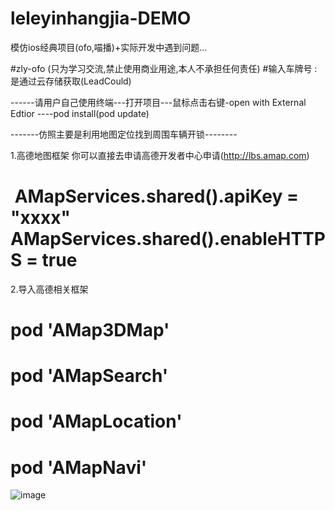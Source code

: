 # leleyinhangjia-DEMO
模仿ios经典项目(ofo,喵播)+实际开发中遇到问题...

#zly-ofo (只为学习交流,禁止使用商业用途,本人不承担任何责任)
#输入车牌号 :是通过云存储获取(LeadCould) 

------请用户自己使用终端---打开项目---鼠标点击右键-open with External Edtior ----pod install(pod update)

-------仿照主要是利用地图定位找到周围车辆开锁--------

1.高德地图框架 你可以直接去申请高德开发者中心申请(http://lbs.amap.com)
#  AMapServices.shared().apiKey = "xxxx"  AMapServices.shared().enableHTTPS = true
2.导入高德相关框架
# pod 'AMap3DMap'
# pod 'AMapSearch'
# pod 'AMapLocation'
# pod 'AMapNavi'

![image](https://raw.githubusercontent.com/leleyinhangjia/leleyinhangjia-DEMO/master/main.png)
